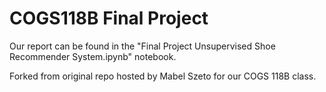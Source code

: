 # COGS118B Final Project

Our report can be found in the "Final Project Unsupervised Shoe Recommender System.ipynb" notebook.

Forked from original repo hosted by Mabel Szeto for our COGS 118B class.
